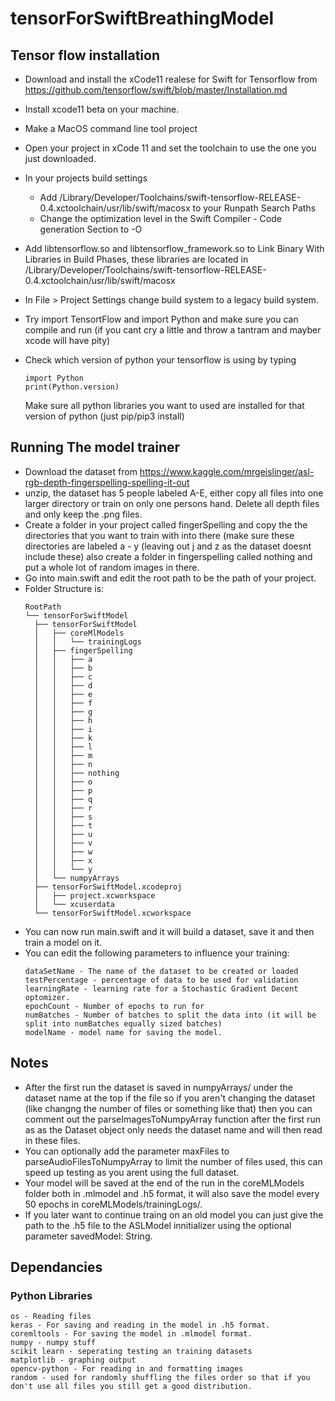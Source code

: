 # tensorForSwiftBreathingModel


## Tensor flow installation

- Download and install the xCode11 realese for Swift for Tensorflow from https://github.com/tensorflow/swift/blob/master/Installation.md
- Install xcode11 beta on your machine.
- Make a MacOS command line tool project
- Open your project in xCode 11 and set the toolchain to use the one you just downloaded.
- In your projects build settings 
  - Add /Library/Developer/Toolchains/swift-tensorflow-RELEASE-0.4.xctoolchain/usr/lib/swift/macosx to your Runpath Search Paths
  - Change the optimization level in the Swift Compiler - Code generation Section to -O
- Add libtensorflow.so and libtensorflow_framework.so to Link Binary With Libraries in Build Phases, these libraries are located in /Library/Developer/Toolchains/swift-tensorflow-RELEASE-0.4.xctoolchain/usr/lib/swift/macosx
- In File > Project Settings change build system to a legacy build system.

- Try import TensortFlow and import Python and make sure you can compile and run (if you cant cry a little and throw a tantram and mayber xcode will have pity)
- Check which version of python your tensorflow is using by typing 
  ```
  import Python
  print(Python.version)
  ```
  Make sure all python libraries you want to used are installed for that version of python (just pip/pip3 install)

## Running The model trainer

- Download the dataset from https://www.kaggle.com/mrgeislinger/asl-rgb-depth-fingerspelling-spelling-it-out
- unzip, the dataset has 5 people labeled A-E, either copy all files into one larger directory or train on only one persons hand. Delete all depth files and only keep the .png files.
- Create a folder in your project called fingerSpelling and copy the the directories that you want to train with into there (make sure these directories are labeled a - y (leaving out j and z as the dataset doesnt include these) also create a folder in fingerspelling called nothing and put a whole lot of random images in there. 
- Go into main.swift and edit the root path to be the path of your project.
- Folder Structure is:
  ```
  RootPath
  └── tensorForSwiftModel
    ├── tensorForSwiftModel
    │   ├── coreMlModels
    │   │   └── trainingLogs
    │   ├── fingerSpelling
    │   │   ├── a
    │   │   ├── b
    │   │   ├── c
    │   │   ├── d
    │   │   ├── e
    │   │   ├── f
    │   │   ├── g
    │   │   ├── h
    │   │   ├── i
    │   │   ├── k
    │   │   ├── l
    │   │   ├── m
    │   │   ├── n
    │   │   ├── nothing
    │   │   ├── o
    │   │   ├── p
    │   │   ├── q
    │   │   ├── r
    │   │   ├── s
    │   │   ├── t
    │   │   ├── u
    │   │   ├── v
    │   │   ├── w
    │   │   ├── x
    │   │   └── y
    │   └── numpyArrays
    ├── tensorForSwiftModel.xcodeproj
    │   ├── project.xcworkspace
    │   └── xcuserdata
    └── tensorForSwiftModel.xcworkspace
  ```
- You can now run main.swift and it will build a dataset, save it and then train a model on it.
- You can edit the following parameters to influence your training:
  ```
  dataSetName - The name of the dataset to be created or loaded
  testPercentage - percentage of data to be used for validation
  learningRate - learning rate for a Stochastic Gradient Decent optomizer.
  epochCount - Number of epochs to run for
  numBatches - Number of batches to split the data into (it will be split into numBatches equally sized batches)
  modelName - model name for saving the model.
  ```

## Notes
- After the first run the dataset is saved in numpyArrays/ under the dataset name at the top if the file so if you aren't changing the dataset (like changng the number of files or something like that) then you can comment out the parseImagesToNumpyArray function after the first run as as the Dataset object only needs the dataset name and will then read in these files.
- You can optionally add the parameter maxFiles to parseAudioFilesToNumpyArray to limit the number of files used, this can speed up testing as you arent using the full dataset.
- Your model will be saved at the end of the run in the coreMLModels folder both in .mlmodel and .h5 format, it will also save the model every 50 epochs in coreMLModels/trainingLogs/.
- If you later want to continue traing on an old model you can just give the path to the .h5 file to the ASLModel innitializer using the optional parameter savedModel: String.

## Dependancies
### Python Libraries 
```
os - Reading files
keras - For saving and reading in the model in .h5 format.
coremltools - For saving the model in .mlmodel format.
numpy - numpy stuff
scikit learn - seperating testing an training datasets
matplotlib - graphing output
opencv-python - For reading in and formatting images
random - used for randomly shuffling the files order so that if you don't use all files you still get a good distribution.
```
